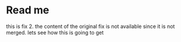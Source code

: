 # Read me
this is fix 2. the content of the original fix is not available since it is not merged.
lets see how this is going to get 
